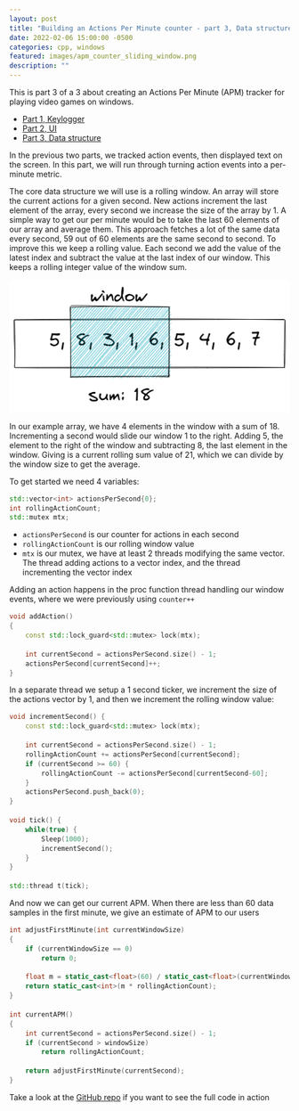 ```yaml
---
layout: post
title: "Building an Actions Per Minute counter - part 3, Data structure"
date: 2022-02-06 15:00:00 -0500
categories: cpp, windows
featured: images/apm_counter_sliding_window.png
description: ""
---
```


This is part 3 of a 3 about creating an Actions Per Minute (APM) tracker for playing video games on windows.

- [Part 1, Keylogger][part_1]
- [Part 2, UI][part_2]
- [Part 3, Data structure][part_3]

In the previous two parts, we tracked action events, then displayed text on the screen. In this part, we will run through turning action events into a per-minute metric.

The core data structure we will use is a rolling window. An array will store the current actions for a given second. New actions increment the last element of the array, every second we increase the size of the array by 1. A simple way to get our per minute would be to take the last 60 elements of our array and average them. This approach fetches a lot of the same data every second, 59 out of 60 elements are the same second to second. To improve this we keep a rolling value. Each second we add the value of the latest index and subtract the value at the last index of our window. This keeps a rolling integer value of the window sum.

!["sliding window"](images/apm_counter_sliding_window.png)

In our example array, we have 4 elements in the window with a sum of 18. Incrementing a second would slide our window 1 to the right. Adding 5, the element to the right of the window and subtracting 8, the last element in the window. Giving is a current rolling sum value of 21, which we can divide by the window size to get the average.

To get started we need 4 variables:

```cpp
std::vector<int> actionsPerSecond{0};
int rollingActionCount;
std::mutex mtx;
```

- `actionsPerSecond` is our counter for actions in each second
- `rollingActionCount` is our rolling window value
- `mtx` is our mutex, we have at least 2 threads modifying the same vector. The thread adding actions to a vector index, and the thread incrementing the vector index

Adding an action happens in the proc function thread handling our window events, where we were previously using `counter++`

```cpp
void addAction()
{
    const std::lock_guard<std::mutex> lock(mtx);

    int currentSecond = actionsPerSecond.size() - 1;
    actionsPerSecond[currentSecond]++;
}
```

In a separate thread we setup a 1 second ticker, we increment the size of the actions vector by 1, and then we increment the rolling window value:

```cpp
void incrementSecond() {
    const std::lock_guard<std::mutex> lock(mtx);

    int currentSecond = actionsPerSecond.size() - 1;
    rollingActionCount += actionsPerSecond[currentSecond];
    if (currentSecond >= 60) {
        rollingActionCount -= actionsPerSecond[currentSecond-60];
    }
    actionsPerSecond.push_back(0);
}

void tick() {
    while(true) {
        Sleep(1000);
        incrementSecond();
    }
}

std::thread t(tick);
```

And now we can get our current APM. When there are less than 60 data samples in the first minute, we give an estimate of APM to our users

```cpp
int adjustFirstMinute(int currentWindowSize)
{
    if (currentWindowSize == 0)
        return 0;

    float m = static_cast<float>(60) / static_cast<float>(currentWindowSize);
    return static_cast<int>(m * rollingActionCount);
}

int currentAPM()
{
    int currentSecond = actionsPerSecond.size() - 1;
    if (currentSecond > windowSize)
        return rollingActionCount;

    return adjustFirstMinute(currentSecond);
}
```

Take a look at the [GitHub repo](https://github.com/KlotzAndrew/actions-per-minute-tracker) if you want to see the full code in action

[part_1]: /blog/building-an-apm-counter-part-1
[part_2]: /blog/building-an-apm-counter-part-2
[part_3]: /blog/building-an-apm-counter-part-3
